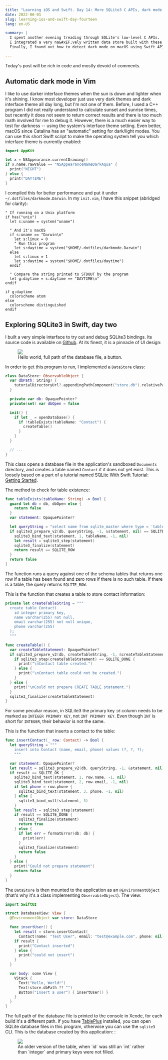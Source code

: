 ```yaml
---
title: "Learning iOS and Swift. Day 14: More SQLite3 C APIs, dark mode detection"
date: 2022-06-01
slug: learning-ios-and-swift-day-fourteen
lang: en-US

summary: |
  I spent another evening treading through SQLite's low-level C APIs.
  I integrated a very na&#xEF;vely written data store built with these APIs into a simple iOS GUI app.
  Finally, I found out how to detect dark mode on macOS using Swift APIs.

---
```

Today's post will be rich in code and mostly devoid of comments.

## Automatic dark mode in Vim

I like to use darker interface themes when the sun is down and lighter when it's shining.
I know most developer just use very dark themes and dark interface theme all day long, but I'm not one of them.
Before, I used a C++ program I did not really understand to calculate sunset and sunrise times, but recently it does not seem to return correct results and there is too much math involved for me to debug it.
However, there is a much easier way to test for darkness -- using the system's interface theme setting.
Even better, macOS since Catalina has an "automatic" setting for dark/light modes.
You can use this short Swift script to make the operating system tell you which interface theme is currently enabled:

```swift
import AppKit

let x = NSAppearance.currentDrawing()
if x.name.rawValue == "NSAppearanceNameDarkAqua" {
  print("NIGHT")
} else {
  print("DAYTIME")
}
```

I compiled this for better performance and put it under `~/.dotfiles/darkmode.Darwin`.
In my `init.vim`, I have this snippet (abridged for clarity):

```vim
" If running on a Unix platform
if has("unix")
  let s:uname = system("uname")

  " And it's macOS
  if s:uname == "Darwin\n"
    let s:linux = 0
    " Run this program
    let s:daytime = system("$HOME/.dotfiles/darkmode.Darwin")
  else
    let s:linux = 1
    let s:daytime = system("$HOME/.dotfiles/daytime")
  endif

  " Compare the string printed to STDOUT by the program
  let g:daytime = s:daytime == "DAYTIME\n"
endif

if g:daytime 
  colorscheme atom
else
  colorscheme distinguished
endif
```

## Exploring SQLite3 in Swift, day two

I built a very simple interface to try out and debug SQLite3 bindings.
Its source code is available on [Github](https://github.com/moroz/ios-practice/tree/master/SQLiteTest).
At its finest, it is a pinnacle of UI design:

<figure>
  <a href="/images/ios-14/db-facing-app.webp" title="Click to enlarge" target="_blank">
    <picture>
      <img src="/images/ios-14/db-facing-app.webp" />
    </picture>
  </a>
  <figcaption>Hello world, full path of the database file, a button.</figcaption>
</figure>

In order to get this program to run, I implemented a `DataStore` class:

```swift
class DataStore: ObservableObject {
  var dbPath: String? {
    tutorialDirectoryUrl?.appendingPathComponent("store.db").relativePath
  }

  private var db: OpaquePointer?
  private(set) var dbOpen = false

  init() {
    if let _ = openDatabase() {
      if !tableExists(tableName: "Contact") {
        createTable()
      }
    }
  }

  // ...
}
```

This class opens a database file in the application's sandboxed `Documents` directory, and creates a table named `Contact` if it does not yet exist.
This is loosely based on a part of a tutorial named [SQLite With Swift Tutorial: Getting Started](https://www.raywenderlich.com/6620276-sqlite-with-swift-tutorial-getting-started).

The method to check for table existence:

```swift
func tableExists(tableName: String) -> Bool {
  guard let db = db, dbOpen else {
    return false
  }
  var statement: OpaquePointer?

  let queryString = "select name from sqlite_master where type = 'table' and name = ?;"
  if sqlite3_prepare_v2(db, queryString, -1, &statement, nil) == SQLITE_OK {
    sqlite3_bind_text(statement, 1, tableName, -1, nil)
    let result = sqlite3_step(statement)
    sqlite3_finalize(statement)
    return result == SQLITE_ROW
  }
  return false
}
```

The function runs a query against one of the schema tables that returns one row if a table has been found and zero rows if there is no such table.
If there is a table, the query returns `SQLITE_ROW`.

This is the function that creates a table to store contact information:

```swift
private let createTableString = """
  create table Contact(
    id integer primary key,
    name varchar(255) not null,
    email varchar(255) not null unique,
    phone varchar(255)
  );
  """

func createTable() {
  var createTableStatement: OpaquePointer?
  if sqlite3_prepare_v2(db, createTableString, -1, &createTableStatement, nil) == SQLITE_OK {
    if sqlite3_step(createTableStatement) == SQLITE_DONE {
      print("\nContact table created.")
    } else {
      print("\nContact table could not be created.")
    }
  } else {
    print("\nCould not prepare CREATE TABLE statement.")
  }
  sqlite3_finalize(createTableStatement)
}
```

For some peculiar reason, in SQLite3 the primary key `id` column needs to be marked as `INTEGER PRIMARY KEY`, not `INT PRIMARY KEY`. Even though `INT` is short for `INTEGER`, their behavior is not the same.

This is the function that inserts a contact to the table:

```swift
func insertContact(_ row: Contact) -> Bool {
  let queryString = """
    insert into Contact (name, email, phone) values (?, ?, ?);
    """

  var statement: OpaquePointer?
  let result = sqlite3_prepare_v2(db, queryString, -1, &statement, nil)
  if result == SQLITE_OK {
    sqlite3_bind_text(statement, 1, row.name, -1, nil)
    sqlite3_bind_text(statement, 2, row.email, -1, nil)
    if let phone = row.phone {
      sqlite3_bind_text(statement, 3, phone, -1, nil)
    } else {
      sqlite3_bind_null(statement, 3)
    }
    let result = sqlite3_step(statement)
    if result == SQLITE_DONE {
      sqlite3_finalize(statement)
      return true
    } else {
      if let err = formatError(db: db) {
        print(err)
      }
      sqlite3_finalize(statement)
      return false
    }
  } else {
    print("Could not prepare statement")
    return false
  }
}
```

The `DataStore` is then mounted to the application as an `@EnvironmentObject` (that's why it's a class implementing `ObservableObject`).
The view:

```swift
import SwiftUI

struct DatabaseView: View {
  @EnvironmentObject var store: DataStore

  func insertUser() {
    let result = store.insertContact(
      Contact(name: "Test User", email: "test@example.com", phone: nil))
    if result {
      print("Contact inserted")
    } else {
      print("could not insert")
    }
  }

  var body: some View {
    VStack {
      Text("Hello, World!")
      Text(store.dbPath ?? "")
      Button("Insert a user") { insertUser() }
    }
  }
}
```

The full path of the database file is printed to the console in Xcode, for each build it's a different path.
If you have [TablePlus](https://tableplus.com/) installed, you can open SQLite database files in this program, otherwise you can use the `sqlite3` CLI.
This is the database created by this application: :

<figure>
  <a href="/images/ios-14/db-schema-in-tableplus.webp" title="Click to enlarge" target="_blank">
    <picture>
      <img src="/images/ios-14/db-schema-in-tableplus.webp" />
    </picture>
  </a>
  <figcaption>An older version of the table, when `id` was still an `int` rather than `integer` and primary keys were not filled.</figcaption>
</figure>

